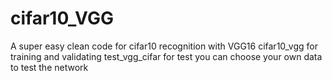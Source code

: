 # cifar10_VGG
A super easy clean code for cifar10 recognition with VGG16
cifar10_vgg for training and validating
test_vgg_cifar for test
you can choose your own data to test the network
